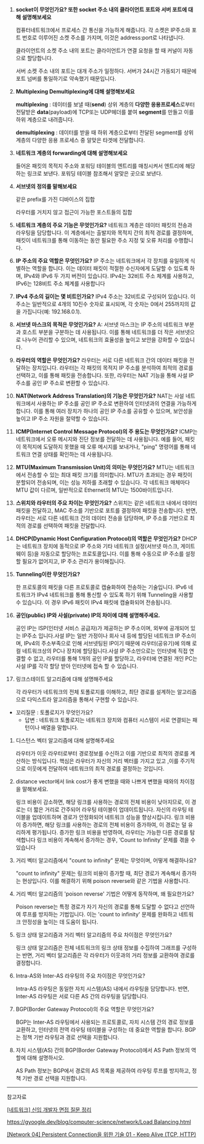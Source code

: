 1. **socket이 무엇인가요? 또한 socket 주소 내의 클라이언트 포트와 서버 포트에 대해 설명해보세요**
    
    컴퓨터네트워크에서 프로세스 간 통신을 가능하게 해줍니다. 각 소켓은 IP주소와 포트 번호로 이루어진 소켓 주소를 가지며, 이것은 address:port로 나타냅니다. 
    
    클라이언트의 소켓 주소 내의 포트는 클라이언트가 연결 요청을 할 때 커널이 자동으로 할당합니다.
    
    서버 소켓 주소 내의 포트는 대개 주소가 일정하다.  서버가 24시간 가동되기 때문에 포트 넘버를 통일하기로 약속했기 때문입니다. 
    
2. **Multiplexing Demultiplexing에 대해 설명해보세요**
    
    **multiplexing** : 데이터를 보낼 때(**send**) 상위 계층의 **다양한 응용프로세스**로부터 전달받은 **data**(payload)에 TCP또는 UDP헤더를 붙여 **segment**를 만들고 이를 하위 계층으로 내려줍니다.
    
    **demultiplexing** : 데이터를 받을 때 하위 계층으로부터 전달된 segment를 상위 계층의 다양한 응용 프로세스 중 알맞은 타겟에 전달합니다. 
    
3. **네트워크 계층의 forwarding에 대해 설명해보세요**
    
     들어온 패킷의 목적지 주소와 포워딩 테이블의 엔트리를 매칭시켜서 엔트리에 해당하는 링크로 보낸다. 포워딩 테이블 참조해서 알맞은 곳으로 보낸다.     
    
4. **서브넷의 정의를 말해보세요**
    
    같은  prefix를 가진 디바이스의 집합
    
    라우터를 거치지 않고 접근이 가능한 포스트들의 집합
    
5.  **네트워크 계층의 주요 기능은 무엇인가요?**
네트워크 계층은 데이터 패킷의 전송과 라우팅을 담당합니다. 이 계층에서는 출발지와 목적지 간의 최적 경로를 결정하며, 패킷이 네트워크를 통해 이동하는 동안 필요한 주소 지정 및 오류 처리를 수행합니다.
6. **IP 주소의 주요 역할은 무엇인가요?**
IP 주소는 네트워크에서 각 장치를 유일하게 식별하는 역할을 합니다. 이는 데이터 패킷이 적절한 수신자에게 도달할 수 있도록 하며, IPv4와 IPv6 두 가지 버전이 있습니다. IPv4는 32비트 주소 체계를 사용하고, IPv6는 128비트 주소 체계를 사용합니다
7. **IPv4 주소의 길이는 몇 비트인가요?**
IPv4 주소는 32비트로 구성되어 있습니다. 이 주소는 일반적으로 4개의 10진수 숫자로 표시되며, 각 숫자는 0에서 255까지의 값을 가집니다(예: 192.168.0.1).
8. **서브넷 마스크의 목적은 무엇인가요?**
A: 서브넷 마스크는 IP 주소의 네트워크 부분과 호스트 부분을 구분하는 데 사용됩니다. 이를 통해 네트워크를 더 작은 서브넷으로 나누어 관리할 수 있으며, 네트워크의 효율성을 높이고 보안을 강화할 수 있습니다.
9. **라우터의 역할은 무엇인가요?**
라우터는 서로 다른 네트워크 간의 데이터 패킷을 전달하는 장치입니다. 라우터는 각 패킷의 목적지 IP 주소를 분석하여 최적의 경로를 선택하고, 이를 통해 패킷을 전송합니다. 또한, 라우터는 NAT 기능을 통해 사설 IP 주소를 공인 IP 주소로 변환할 수 있습니다.
10. **NAT(Network Address Translation)의 기능은 무엇인가요?**
NAT는 사설 네트워크에서 사용하는 IP 주소를 공인 IP 주소로 변환하여 인터넷과의 연결을 가능하게 합니다. 이를 통해 여러 장치가 하나의 공인 IP 주소를 공유할 수 있으며, 보안성을 높이고 IP 주소 자원을 절약할 수 있습니다.
11.  **ICMP(Internet Control Message Protocol)의 주 용도는 무엇인가요?**
ICMP는 네트워크에서 오류 메시지와 진단 정보를 전달하는 데 사용됩니다. 예를 들어, 패킷이 목적지에 도달하지 못했을 때 오류 메시지를 보내거나, "ping" 명령어를 통해 네트워크 연결 상태를 확인하는 데 사용됩니다.
12. **MTU(Maximum Transmission Unit)의 의미는 무엇인가요?**
MTU는 네트워크에서 전송할 수 있는 최대 패킷 크기를 의미합니다. MTU가 초과되는 경우 패킷이 분할되어 전송되며, 이는 성능 저하를 초래할 수 있습니다. 각 네트워크 매체마다 MTU 값이 다르며, 일반적으로 Ethernet의 MTU는 1500바이트입니다.
13. **스위치와 라우터의 주요 차이는 무엇인가요?**
스위치는 같은 네트워크 내에서 데이터 패킷을 전달하고, MAC 주소를 기반으로 포트를 결정하여 패킷을 전송합니다. 반면, 라우터는 서로 다른 네트워크 간의 데이터 전송을 담당하며, IP 주소를 기반으로 최적의 경로를 선택하여 패킷을 전달합니다.
14. **DHCP(Dynamic Host Configuration Protocol)의 역할은 무엇인가요?**
DHCP는 네트워크 장치에 동적으로 IP 주소와 기타 네트워크 설정(서브넷 마스크, 게이트웨이 등)을 자동으로 할당하는 프로토콜입니다. 이를 통해 수동으로 IP 주소를 설정할 필요가 없어지고, IP 주소 관리가 용이해집니다.
15. **Tunneling이란 무엇인가요?** 
    
    한 프로토콜의 패킷을 다른 프로토콜로 캡슐화하여 전송하는 기술입니다. IPv6 네트워크가 IPv4 네트워크를 통해 통신할 수 있도록 하기 위해 Tunneling을 사용할 수 있습니다. 이 경우 IPv6 패킷이 IPv4 패킷에 캡슐화되어 전송됩니다.
    
16. **공인(public) IP와 사설(private) IP의 차이에 대해 설명해주세요.**
    
    공인 IP는 ISP(인터넷 서비스 공급자)가 제공하는 IP 주소이며, 외부에 공개되어 있는 IP주소 입니다.사설 IP는 일반 가정이나 회사 내 등에 할당된 네트워크 IP 주소이며, IPv4의 주소부족으로 인해 서브넷팅된 IP이기 때문에 라우터(공유기)에 의해 로컬 네트워크상의 PC나 장치에 할당됩니다.사설 IP 주소만으로는 인터넷에 직접 연결할 수 없고, 라우터를 통해 1개의 공인 IP를 할당하고, 라우터에 연결된 개인 PC는 사설 IP를 각각 할당 받아 인터넷에 접속 할 수 있습니다.
    
17. 링크스테이트 알고리즘에 대해 설명해주세요
    
    각 라우터가 네트워크의 전체 토폴로지를 이해하고, 최단 경로를 설계하는 알고리즘으로 다익스트라 알고리즘을 통해서 구현할 수 있습니다.
    
- 꼬리질문 : 토폴로지가 무엇인가요?
    - 답변 : 네트워크 토폴로지는 네트워크 장치와 컴퓨터 시스템이 서로 연결되는 패턴이나 배열을 말합니다.
1. 디스턴스 벡터 알고리즘에 대해 설명해주세요
    
    라우터가 이웃 라우터로부터 경로정보를 수신하고 이를 기반으로 최적의 경로를 계산하는 방식입니다. 핵심은 라우터가 자신의 거리 벡터를 가지고 있고 ,이를 주기적으로 이웃에게 전달하여 네트워크의 최적 경로를 결정하는 것입니다. 
    
2.  distance vector에서 link cost가 좋게 변했을 때와 나쁘게 변했을 때와의 차이점을 말해보세요.
    
    링크 비용이 감소하면, 해당 링크를 사용하는 경로의 전체 비용이 낮아지므로, 이 경로는 더 짧은 거리로 간주되어 라우팅 테이블이 업데이트됩니다. 자신의 라우팅 테이블을 업데이트하며 경로가 안정화되어 네트워크 성능을 향상시킵니다. 
    링크 비용이 증가하면, 해당 링크를 사용하는 경로의 전체 비용이 증가하여, 이 경로는 덜 유리하게 평가됩니다. 증가한 링크 비용을 반영하여, 라우터는 가능한 다른 경로를 탐색합니다 링크 비용이 계속해서 증가하는 경우, ‘Count to Infinity’ 문제를 겪을 수 있습니다
    
3. 거리 벡터 알고리즘에서 "count to infinity" 문제는 무엇이며, 어떻게 해결하나요?
    
    "count to infinity" 문제는 링크의 비용이 증가할 때, 최단 경로가 계속해서 증가하는 현상입니다. 이를 해결하기 위해 poison reverse와 같은 기법을 사용합니다.
    
4. 거리 벡터 알고리즘의 'poison reverse' 기법은 어떻게 동작하며, 왜 필요한가요?
    
    Poison reverse는 특정 경로가 자기 자신의 경로를 통해 도달할 수 없다고 선언하여 루프를 방지하는 기법입니다. 이는 'count to infinity' 문제를 완화하고 네트워크 안정성을 높이는 데 도움이 됩니다.
    
5. 링크 상태 알고리즘과 거리 벡터 알고리즘의 주요 차이점은 무엇인가요?
    
    링크 상태 알고리즘은 전체 네트워크의 링크 상태 정보를 수집하여 그래프를 구성하는 반면, 거리 벡터 알고리즘은 각 라우터가 이웃과의 거리 정보를 교환하여 경로를 결정합니다.
    
6. Intra-AS와 Inter-AS 라우팅의 주요 차이점은 무엇인가요?
    
    Intra-AS 라우팅은 동일한 자치 시스템(AS) 내에서 라우팅을 담당합니다. 반면, Inter-AS 라우팅은 서로 다른 AS 간의 라우팅을 담당합니다.
    
7. BGP(Border Gateway Protocol)의 주요 역할은 무엇인가요?
    
    BGP는 Inter-AS 라우팅에서 사용되는 프로토콜로, 자치 시스템 간의 경로 정보를 교환하고, 인터넷의 전역 라우팅 테이블을 구성하는 데 중요한 역할을 합니다. BGP는 정책 기반 라우팅과 경로 선택을 지원합니다.
    
8. 자치 시스템(AS) 간의 BGP(Border Gateway Protocol)에서 AS Path 정보의 역할에 대해 설명하시오.
    
    AS Path 정보는 BGP에서 경로의 AS 목록을 제공하여 라우팅 루프를 방지하고, 정책 기반 경로 선택을 지원합니다.
    

---

참고자료

[[네트워크] 신입 개발자 면접 질문 정리](https://velog.io/@lea-hwang/네트워크-신입-개발자-면접-질문-정리)

[https://gyoogle.dev/blog/computer-science/network/Load Balancing.html](https://gyoogle.dev/blog/computer-science/network/Load%20Balancing.html) 

[[Network 04] Persistent Connection을 위한 기술 01 - Keep Alive (TCP, HTTP)](https://blog.naver.com/whdgml1996/222153047879)
